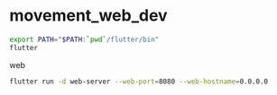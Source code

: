 # movement_web_dev

```bash
export PATH="$PATH:`pwd`/flutter/bin"
flutter
```

web
```bash
flutter run -d web-server --web-port=8080 --web-hostname=0.0.0.0
```